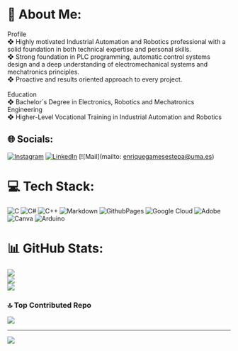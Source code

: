 # 💫 About Me:
Profile <br>❖ Highly motivated Industrial Automation and Robotics professional with a solid foundation in both technical expertise and personal skills.  <br>❖ Strong foundation in PLC programming, automatic control systems design and a deep understanding of electromechanical systems and mechatronics principles. <br>❖ Proactive and results oriented approach to every project.<br><br>Education <br>❖ Bachelor´s Degree in Electronics, Robotics and Mechatronics Engineering <br>❖ Higher-Level Vocational Training in Industrial Automation and  Robotics 


## 🌐 Socials:
[![Instagram](https://img.shields.io/badge/Instagram-%23E4405F.svg?logo=Instagram&logoColor=white)](https://instagram.com/enrique_gf_10) [![LinkedIn](https://img.shields.io/badge/LinkedIn-%230077B5.svg?logo=linkedin&logoColor=white)](https://linkedin.com/in/enrique-gonzalez-fernandez-62a774211/) [![Mail](mailto: enriquegamesestepa@uma.es)

# 💻 Tech Stack:
![C](https://img.shields.io/badge/c-%2300599C.svg?style=flat-square&logo=c&logoColor=white) ![C#](https://img.shields.io/badge/c%23-%23239120.svg?style=flat-square&logo=csharp&logoColor=white) ![C++](https://img.shields.io/badge/c++-%2300599C.svg?style=flat-square&logo=c%2B%2B&logoColor=white) ![Markdown](https://img.shields.io/badge/markdown-%23000000.svg?style=flat-square&logo=markdown&logoColor=white) ![GithubPages](https://img.shields.io/badge/github%20pages-121013?style=flat-square&logo=github&logoColor=white) ![Google Cloud](https://img.shields.io/badge/GoogleCloud-%234285F4.svg?style=flat-square&logo=google-cloud&logoColor=white) ![Adobe](https://img.shields.io/badge/adobe-%23FF0000.svg?style=flat-square&logo=adobe&logoColor=white) ![Canva](https://img.shields.io/badge/Canva-%2300C4CC.svg?style=flat-square&logo=Canva&logoColor=white) ![Arduino](https://img.shields.io/badge/-Arduino-00979D?style=flat-square&logo=Arduino&logoColor=white)
# 📊 GitHub Stats:
![](https://github-readme-stats.vercel.app/api?username=EnriqueGF10&theme=blue_navy&hide_border=false&include_all_commits=false&count_private=false)<br/>
![](https://github-readme-streak-stats.herokuapp.com/?user=EnriqueGF10&theme=blue_navy&hide_border=false)<br/>
![](https://github-readme-stats.vercel.app/api/top-langs/?username=EnriqueGF10&theme=blue_navy&hide_border=false&include_all_commits=false&count_private=false&layout=compact)

### 🔝 Top Contributed Repo
![](https://github-contributor-stats.vercel.app/api?username=EnriqueGF10&limit=5&theme=blue_navy&combine_all_yearly_contributions=true)

---
[![](https://visitcount.itsvg.in/api?id=EnriqueGF10&icon=5&color=0)](https://visitcount.itsvg.in)

<!-- Proudly created with GPRM ( https://gprm.itsvg.in ) -->
